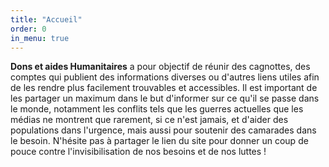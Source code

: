 ```yaml
---
title: "Accueil"
order: 0
in_menu: true
---
```

**Dons et aides Humanitaires** a pour objectif de réunir des cagnottes, des comptes qui publient des informations diverses ou d'autres liens utiles afin de les rendre plus facilement trouvables et accessibles.
Il est important de les partager un maximum dans le but d'informer sur ce qu'il se passe dans le monde, notamment les conflits tels que les guerres actuelles que les médias ne montrent que rarement, si ce n'est jamais, et d'aider des populations dans l'urgence, mais aussi pour soutenir des camarades dans le besoin. N'hésite pas à partager le lien du site pour donner un coup de pouce contre l'invisibilisation de nos besoins et de nos luttes ! 